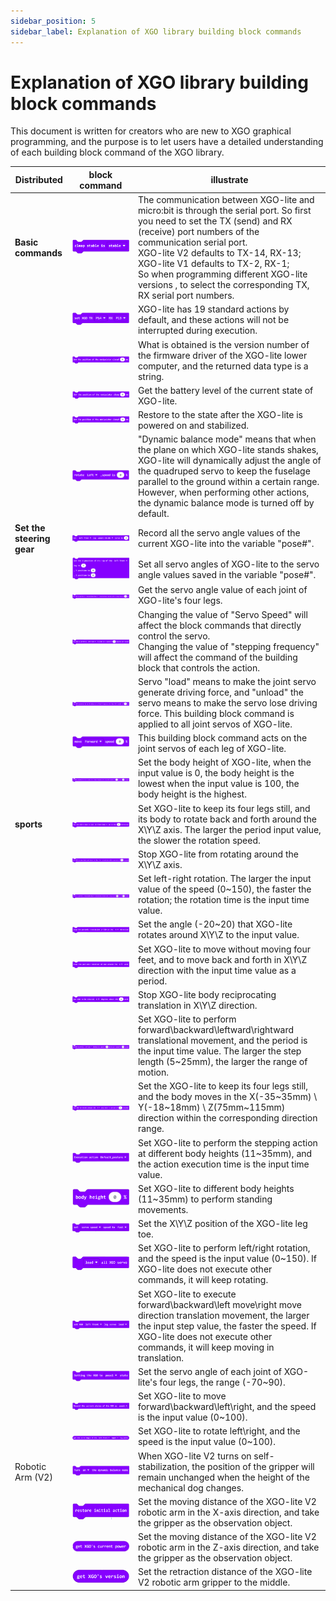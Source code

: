 ```yaml
---
sidebar_position: 5
sidebar_label: Explanation of XGO library building block commands
---
```


# Explanation of XGO library building block commands

This document is written for creators who are new to XGO graphical programming, and the purpose is to let users have a detailed understanding of each building block command of the XGO library.

| Distributed               | block command                                           | illustrate                                                   |
| ------------------------- | ------------------------------------------------------- | ------------------------------------------------------------ |
| **Basic commands**        | ![](./../images/microbit-xgo-lite-v2-xgolibrary-2.png)  | The communication between XGO-lite and micro:bit is through the serial port. So first you need to set the TX (send) and RX (receive) port numbers of the communication serial port. <br />XGO-lite V2 defaults to TX-14, RX-13; <br />XGO-lite V1 defaults to TX-2, RX-1;<br />So when programming different XGO-lite versions , to select the corresponding TX, RX serial port numbers. |
|                           | ![](./../images/microbit-xgo-lite-v2-xgolibrary-1.png)  | XGO-lite has 19 standard actions by default, and these actions will not be interrupted during execution. |
|                           | ![](./../images/microbit-xgo-lite-v2-xgolibrary-3.png)  | What is obtained is the version number of the firmware driver of the XGO-lite lower computer, and the returned data type is a string. |
|                           | ![](./../images/microbit-xgo-lite-v2-xgolibrary-4.png)  | Get the battery level of the current state of XGO-lite.      |
|                           | ![](./../images/microbit-xgo-lite-v2-xgolibrary-5.png)  | Restore to the state after the XGO-lite is powered on and stabilized. |
|                           | ![](./../images/microbit-xgo-lite-v2-xgolibrary-6.png)  | "Dynamic balance mode" means that when the plane on which XGO-lite stands shakes, XGO-lite will dynamically adjust the angle of the quadruped servo to keep the fuselage parallel to the ground within a certain range. However, when performing other actions, the dynamic balance mode is turned off by default. |
| **Set the steering gear** | ![](./../images/microbit-xgo-lite-v2-xgolibrary-8.png)  | Record all the servo angle values of the current XGO-lite into the variable "pose#". |
|                           | ![](./../images/microbit-xgo-lite-v2-xgolibrary-11.png) | Set all servo angles of XGO-lite to the servo angle values saved in the variable "pose#". |
|                           | ![](./../images/microbit-xgo-lite-v2-xgolibrary-9.png)  | Get the servo angle value of each joint of XGO-lite's four legs. |
|                           | ![](./../images/microbit-xgo-lite-v2-xgolibrary-10.png) | Changing the value of "Servo Speed" will affect the block commands that directly control the servo. <br />Changing the value of "stepping frequency" will affect the command of the building block that controls the action. |
|                           | ![](./../images/microbit-xgo-lite-v2-xgolibrary-12.png) | Servo "load" means to make the joint servo generate driving force, and "unload" the servo means to make the servo lose driving force. This building block command is applied to all joint servos of XGO-lite. |
|                           | ![](./../images/microbit-xgo-lite-v2-xgolibrary-7.png)  | This building block command acts on the joint servos of each leg of XGO-lite. |
|                           | ![](./../images/microbit-xgo-lite-v2-xgolibrary-13.png) | Set the body height of XGO-lite, when the input value is 0, the body height is the lowest when the input value is 100, the body height is the highest. |
| **sports**                | ![](./../images/microbit-xgo-lite-v2-xgolibrary-14.png) | Set XGO-lite to keep its four legs still, and its body to rotate back and forth around the X\Y\Z axis. The larger the period input value, the slower the rotation speed. |
|                           | ![](./../images/microbit-xgo-lite-v2-xgolibrary-15.png) | Stop XGO-lite from rotating around the X\Y\Z axis.           |
|                           | ![](./../images/microbit-xgo-lite-v2-xgolibrary-16.png) | Set left-right rotation. The larger the input value of the speed (0~150), the faster the rotation; the rotation time is the input time value. |
|                           | ![](./../images/microbit-xgo-lite-v2-xgolibrary-17.png) | Set the angle (-20~20) that XGO-lite rotates around X\Y\Z to the input value. |
|                           | ![](./../images/microbit-xgo-lite-v2-xgolibrary-20.png) | Set XGO-lite to move without moving four feet, and to move back and forth in X\Y\Z direction with the input time value as a period. |
|                           | ![](./../images/microbit-xgo-lite-v2-xgolibrary-18.png) | Stop XGO-lite body reciprocating translation in X\Y\Z direction. |
|                           | ![](./../images/microbit-xgo-lite-v2-xgolibrary-19.png) | Set XGO-lite to perform forward\backward\leftward\rightward translational movement, and the period is the input time value. The larger the step length (5~25mm), the larger the range of motion. |
|                           | ![](./../images/microbit-xgo-lite-v2-xgolibrary-21.png) | Set the XGO-lite to keep its four legs still, and the body moves in the X(-35~35mm) \ Y(-18~18mm) \ Z(75mm~115mm) direction within the corresponding direction range. |
|                           | ![](./../images/microbit-xgo-lite-v2-xgolibrary-33.png) | Set XGO-lite to perform the stepping action at different body heights (11~35mm), and the action execution time is the input time value. |
|                           | ![](./../images/microbit-xgo-lite-v2-xgolibrary-22.png) | Set XGO-lite to different body heights (11~35mm) to perform standing movements. |
|                           | ![](./../images/microbit-xgo-lite-v2-xgolibrary-23.png) | Set the X\Y\Z position of the XGO-lite leg toe.              |
|                           | ![](./../images/microbit-xgo-lite-v2-xgolibrary-24.png) | Set XGO-lite to perform left/right rotation, and the speed is the input value (0~150). If XGO-lite does not execute other commands, it will keep rotating. |
|                           | ![](./../images/microbit-xgo-lite-v2-xgolibrary-25.png) | Set XGO-lite to execute forward\backward\left move\right move direction translation movement, the larger the input step value, the faster the speed. If XGO-lite does not execute other commands, it will keep moving in translation. |
|                           | ![](./../images/microbit-xgo-lite-v2-xgolibrary-26.png) | Set the servo angle of each joint of XGO-lite's four legs, the range (-70~90). |
|                           | ![](./../images/microbit-xgo-lite-v2-xgolibrary-27.png) | Set XGO-lite to move forward\backward\left\right, and the speed is the input value (0~100). |
|                           | ![](./../images/microbit-xgo-lite-v2-xgolibrary-28.png) | Set XGO-lite to rotate left\right, and the speed is the input value (0~100). |
| Robotic Arm (V2)          | ![](./../images/microbit-xgo-lite-v2-xgolibrary-29.png) | When XGO-lite V2 turns on self-stabilization, the position of the gripper will remain unchanged when the height of the mechanical dog changes. |
|                           | ![](./../images/microbit-xgo-lite-v2-xgolibrary-30.png) | Set the moving distance of the XGO-lite V2 robotic arm in the X-axis direction, and take the gripper as the observation object. |
|                           | ![](./../images/microbit-xgo-lite-v2-xgolibrary-31.png) | Set the moving distance of the XGO-lite V2 robotic arm in the Z-axis direction, and take the gripper as the observation object. |
|                           | ![](./../images/microbit-xgo-lite-v2-xgolibrary-32.png) | Set the retraction distance of the XGO-lite V2 robotic arm gripper to the middle. |
